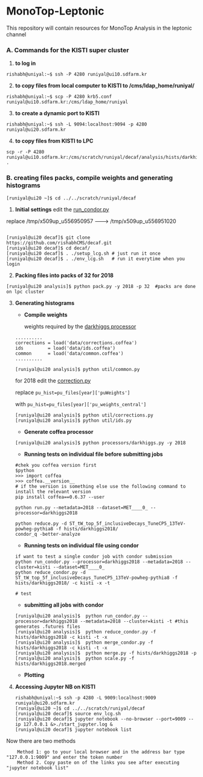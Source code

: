 # MonoTop-Leptonic
This repository will contain resources for MonoTop Analysis in the leptonic channel

### A. Commands for the KISTI super cluster

1. **to log in**

````console
rishabh@uniyal:~$ ssh -P 4280 runiyal@ui10.sdfarm.kr
````

2. **to copy files from local computer to KISTI to /cms/ldap_home/runiyal/**

````console
rishabh@uniyal:~$ scp -P 4280 krb5.conf runiyal@ui10.sdfarm.kr:/cms/ldap_home/runiyal
````

3. **to create a dynamic port to KISTI**

````console
rishabh@uniyal:~$ ssh -L 9094:localhost:9094 -p 4280 runiyal@ui20.sdfarm.kr
````
4. **to copy files from KISTI to LPC**

````console
scp -r -P 4280 runiyal@ui10.sdfarm.kr:/cms/scratch/runiyal/decaf/analysis/hists/darkhiggs2018 .
````

### B. creating files packs, compile weights and generating histograms 

````console
[runiyal@ui20 ~]$ cd ../../scratch/runiyal/decaf 
````
1. **Initial settings**
edit the [run_condor.py](https://github.com/rishabhCMS/decaf/blob/master/analysis/run_condor.py#L45)

replace /tmp/x509up_u556950957 --->  /tmp/x509up_u556951020
````console

[runiyal@ui20 decaf]$ git clone https://github.com/rishabhCMS/decaf.git
[runiyal@ui20 decaf]$ cd decaf/
[runiyal@ui20 decaf]$ . ./setup_lcg.sh # just run it once
[runiyal@ui20 decaf]$ . ./env_lcg.sh   # run it everytime when you login

````

2. **Packing files into packs of 32 for 2018**

````console
[runiyal@ui20 analysis]$ python pack.py -y 2018 -p 32  #packs are done on lpc cluster 
````

3. **Generating histograms**

    - **Compile weights**
    
      weights required by the [darkhiggs processor](https://github.com/rishabhCMS/decaf/blob/master/analysis/processors/darkhiggs.py#L1632)
    
    ```
    ..........
    corrections = load('data/corrections.coffea')
    ids         = load('data/ids.coffea')
    common      = load('data/common.coffea')
    ..........
    ```

      ````console
      [runiyal@ui20 analysis]$ python util/common.py 
      ````
      for 2018 edit the [correction.py](https://github.com/rishabhCMS/decaf/blob/master/analysis/util/corrections.py#L21)
      
      replace ```pu_hist=pu_files[year]['puWeights']```

      with    ```pu_hist=pu_files[year]['pu_weights_central']```
      
      ````console
      [runiyal@ui20 analysis]$ python util/corrections.py
      [runiyal@ui20 analysis]$ python util/ids.py
      ````
      
     - **Generate coffea processor**
     
     ````console
     [runiyal@ui20 analysis]$ python processors/darkhiggs.py -y 2018
     ````
     
     - **Running tests on individual file before submitting jobs**
     ````console
     #chek you coffea version first
     $python
     >>> import coffea
     >>> coffea.__version__
     # if the version is something else use the following command to install the relevant version
     pip install coffea==0.6.37 --user
     
     python run.py --metadata=2018 --dataset=MET____0_ --processor=darkhiggs2018
     
     python reduce.py -d ST_tW_top_5f_inclusiveDecays_TuneCP5_13TeV-powheg-pythia8 -f hists/darkhiggs2018/
     condor_q -better-analyze
     ````
     - **Running tests on individual file using condor**
     ````console
     if want to test a single condor job with condor submission
     python run_condor.py --processor=darkhiggs2018 --metadata=2018 --cluster=kisti --dataset=MET____0_
     python reduce_condor.py -d ST_tW_top_5f_inclusiveDecays_TuneCP5_13TeV-powheg-pythia8 -f hists/darkhiggs2018/ -c kisti -x -t

     # test 
     ````
     
     - **submitting all jobs with condor**
     ````console
     [runiyal@ui20 analysis]$  python run_condor.py --processor=darkhiggs2018 --metadata=2018 --cluster=kisti -t #this generates .futures files
     [runiyal@ui20 analysis]$  python reduce_condor.py -f hists/darkhiggs2018 -c kisti -t -x
     [runiyal@ui20 analysis]$  python merge_condor.py -f hists/darkhiggs2018 -c kisti -t -x
     [runiyal@ui20 analysis]$  python merge.py -f hists/darkhiggs2018 -p
     [runiyal@ui20 analysis]$  python scale.py -f hists/darkhiggs2018.merged 
     ````
     
     - **Plotting**
      
4. **Accessing Jupyter NB on KISTI**

    ````console
    rishabh@uniyal:~$ ssh -p 4280 -L 9009:localhost:9009 runiyal@ui20.sdfarm.kr                            
    [runiyal@ui20 ~]$ cd ../../scratch/runiyal/decaf
    [runiyal@ui20 decaf]$ source env_lcg.sh
    [runiyal@ui20 decaf]$ jupyter notebook --no-browser --port=9009 --ip 127.0.0.1 &>./start_jupyter.log &
    [runiyal@ui20 decaf]$ jupyter notebook list
    ````

Now there are two methods

        Method 1: go to your local browser and in the address bar type "127.0.0.1:9009" and enter the token number 
        Method 2. Copy paste on of the links you see after executing "jupyter notebook list"
